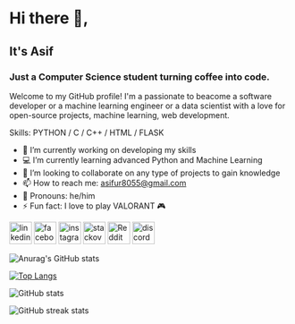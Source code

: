 # Hi there 👋,
## It's Asif
### Just a Computer Science student turning coffee into code.
Welcome to my GitHub profile! I'm a passionate to beacome a software developer or a machine learning engineer or a data scientist with a love for open-source projects, machine learning, web development.

Skills: PYTHON / C / C++ / HTML / FLASK

- 🔭 I’m currently working on developing my skills 
- 💻 I’m currently learning advanced Python and Machine Learning 
- 👯 I’m looking to collaborate on any type of projects to gain knowledge 
- 📫 How to reach me: asifur8055@gmail.com 
- 👨 Pronouns: he/him 
- ⚡ Fun fact: I love to play VALORANT 🎮


[<img src='https://cdn.jsdelivr.net/npm/simple-icons@3.0.1/icons/linkedin.svg' alt='linkedin' height='40'>](https://www.linkedin.com/in/https://www.linkedin.com/in/md-asifur-rahman-asif//)  [<img src='https://cdn.jsdelivr.net/npm/simple-icons@3.0.1/icons/facebook.svg' alt='facebook' height='40'>](https://www.facebook.com/https://www.facebook.com/md.asifur.rahmanasif.92/)  [<img src='https://cdn.jsdelivr.net/npm/simple-icons@3.0.1/icons/instagram.svg' alt='instagram' height='40'>](https://www.instagram.com/https://www.instagram.com/_fake_asif_//)  [<img src='https://cdn.jsdelivr.net/npm/simple-icons@3.0.1/icons/stackoverflow.svg' alt='stackoverflow' height='40'>](https://stackoverflow.com/users/https://stackoverflow.com/users/29657242/md-asif)  [<img src='https://cdn.jsdelivr.net/npm/simple-icons@3.0.1/icons/reddit.svg' alt='Reddit' height='40'>](https://www.reddit.com/user/https://www.reddit.com/user/useless_dude_750/)  [<img src='https://cdn.jsdelivr.net/npm/simple-icons@3.0.1/icons/discord.svg' alt='discord' height='40'>](720646406301548544)  


![Anurag's GitHub stats](https://github-readme-stats.vercel.app/api?username=anuraghazra&theme=dark&show_icons=true)

[![Top Langs](https://github-readme-stats.vercel.app/api/top-langs/?username=asif7695)](https://github-readme-stats.vercel.app/api?username=anuraghazra&theme=dracula&show_icons=true)

![GitHub stats](https://github-readme-stats.vercel.app/api?username=asif7695&show_icons=true&count_private=true)  

![GitHub streak stats](https://streak-stats.demolab.com/?user=asif7695)  

